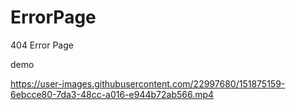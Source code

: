 # ErrorPage
404 Error Page

demo

https://user-images.githubusercontent.com/22997680/151875159-6ebcce80-7da3-48cc-a016-e944b72ab566.mp4

